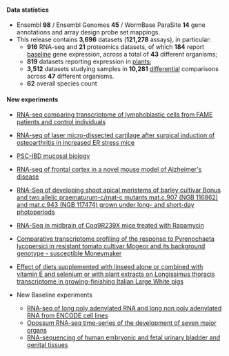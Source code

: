 #### Data statistics

- Ensembl **98** / Ensembl Genomes **45** / WormBase ParaSite **14** gene annotations and
  array design probe set mappings.   
- This release contains **3,696** datasets (**121,278** assays), in particular:            
  - **916** RNA-seq and **21** proteomics datasets, of which **184** report
    [baseline](https://www.ebi.ac.uk/gxa/baseline/experiments) gene expression, across a total of **43** different
    organisms;           
  - **819** datasets reporting expression in [plants](https://www.ebi.ac.uk/gxa/plant/experiments);               
  - **3,512** datasets studying samples in **10,281**
    [differential](https://www.ebi.ac.uk/gxa/help/index.html#differential-expression) comparisons across **47**
    different organisms.
  - **62** overall species count


#### New experiments

- [RNA-seq comparing transcriptome of lymphoblastic cells from FAME patients and control individuals](https://www.ebi.ac.uk/gxa/experiments/E-MTAB-8301)
- [RNA-seq of laser micro-dissected cartilage after surgical induction of osteoarthritis in increased ER stress mice](https://www.ebi.ac.uk/gxa/experiments/E-MTAB-8266)
- [PSC-IBD mucosal biology](https://www.ebi.ac.uk/gxa/experiments/E-MTAB-7915)
- [RNA-seq of frontal cortex in a novel mouse model of Alzheimer's disease](https://www.ebi.ac.uk/gxa/experiments/E-MTAB-7856)
- [RNA-Seq of developing shoot apical meristems of barley cultivar Bonus and two allelic praematurum-c/mat-c mutants mat.c.907 (NGB 116862) and mat.c.943 (NGB 117474) grown under long- and short-day photoperiods](https://www.ebi.ac.uk/gxa/experiments/E-MTAB-7807)
- [RNA-Seq in midbrain of Coq9R239X mice treated with Rapamycin](https://www.ebi.ac.uk/gxa/experiments/E-MTAB-7794)
- [Comparative transcriptome profiling of the response to Pyrenochaeta lycopersici in resistant tomato cultivar Mogeor and its background genotype - susceptible Moneymaker](https://www.ebi.ac.uk/gxa/experiments/E-MTAB-7689)
- [Effect of diets supplemented with linseed alone or combined with vitamin E and selenium or with plant extracts on Longissimus thoracis transcriptome in growing-finishing Italian Large White pigs](https://www.ebi.ac.uk/gxa/experiments/E-MTAB-7131)

- New Baseline experiments      
  - [RNA-seq of long poly adenylated RNA and long non poly adenylated RNA from ENCODE cell lines](https://www.ebi.ac.uk/gxa/experiments/E-GEOD-26284)
  - [Opossum RNA-seq time-series of the development of seven major organs](https://www.ebi.ac.uk/gxa/experiments/E-MTAB-6833)
  - [RNA-sequencing of human embryonic and fetal urinary bladder and genital tissues](https://www.ebi.ac.uk/gxa/experiments/E-MTAB-6592)

